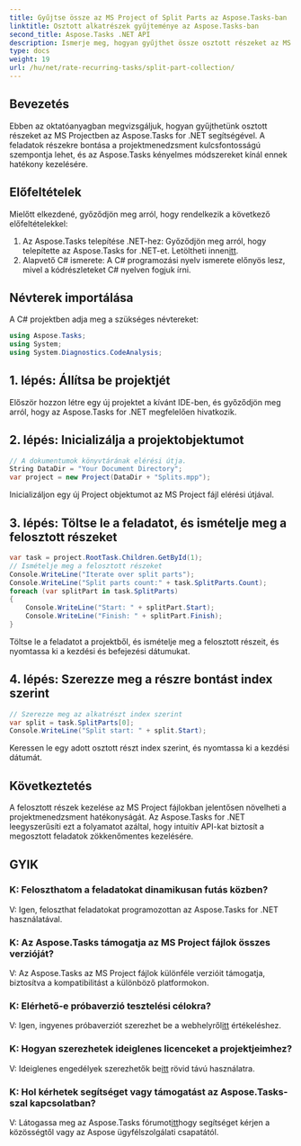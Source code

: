 ```yaml
---
title: Gyűjtse össze az MS Project of Split Parts az Aspose.Tasks-ban
linktitle: Osztott alkatrészek gyűjteménye az Aspose.Tasks-ban
second_title: Aspose.Tasks .NET API
description: Ismerje meg, hogyan gyűjthet össze osztott részeket az MS Projectben az Aspose.Tasks for .NET segítségével. Ez az átfogó oktatóanyag lépésről lépésre végigvezeti a folyamaton.
type: docs
weight: 19
url: /hu/net/rate-recurring-tasks/split-part-collection/
---
```

## Bevezetés
Ebben az oktatóanyagban megvizsgáljuk, hogyan gyűjthetünk osztott részeket az MS Projectben az Aspose.Tasks for .NET segítségével. A feladatok részekre bontása a projektmenedzsment kulcsfontosságú szempontja lehet, és az Aspose.Tasks kényelmes módszereket kínál ennek hatékony kezelésére.
## Előfeltételek
Mielőtt elkezdené, győződjön meg arról, hogy rendelkezik a következő előfeltételekkel:
1. Az Aspose.Tasks telepítése .NET-hez: Győződjön meg arról, hogy telepítette az Aspose.Tasks for .NET-et. Letöltheti innen[itt](https://releases.aspose.com/tasks/net/).
2. Alapvető C# ismerete: A C# programozási nyelv ismerete előnyös lesz, mivel a kódrészleteket C# nyelven fogjuk írni.

## Névterek importálása
A C# projektben adja meg a szükséges névtereket:
```csharp
using Aspose.Tasks;
using System;
using System.Diagnostics.CodeAnalysis;

```

## 1. lépés: Állítsa be projektjét
Először hozzon létre egy új projektet a kívánt IDE-ben, és győződjön meg arról, hogy az Aspose.Tasks for .NET megfelelően hivatkozik.
## 2. lépés: Inicializálja a projektobjektumot
```csharp
// A dokumentumok könyvtárának elérési útja.
String DataDir = "Your Document Directory";
var project = new Project(DataDir + "Splits.mpp");
```
Inicializáljon egy új Project objektumot az MS Project fájl elérési útjával.
## 3. lépés: Töltse le a feladatot, és ismételje meg a felosztott részeket
```csharp
var task = project.RootTask.Children.GetById(1);
// Ismételje meg a felosztott részeket
Console.WriteLine("Iterate over split parts");
Console.WriteLine("Split parts count:" + task.SplitParts.Count);
foreach (var splitPart in task.SplitParts)
{
    Console.WriteLine("Start: " + splitPart.Start);
    Console.WriteLine("Finish: " + splitPart.Finish);
}
```
Töltse le a feladatot a projektből, és ismételje meg a felosztott részeit, és nyomtassa ki a kezdési és befejezési dátumukat.
## 4. lépés: Szerezze meg a részre bontást index szerint
```csharp
// Szerezze meg az alkatrészt index szerint
var split = task.SplitParts[0];
Console.WriteLine("Split start: " + split.Start);
```
Keressen le egy adott osztott részt index szerint, és nyomtassa ki a kezdési dátumát.

## Következtetés
A felosztott részek kezelése az MS Project fájlokban jelentősen növelheti a projektmenedzsment hatékonyságát. Az Aspose.Tasks for .NET leegyszerűsíti ezt a folyamatot azáltal, hogy intuitív API-kat biztosít a megosztott feladatok zökkenőmentes kezelésére.
## GYIK
### K: Feloszthatom a feladatokat dinamikusan futás közben?
V: Igen, feloszthat feladatokat programozottan az Aspose.Tasks for .NET használatával.
### K: Az Aspose.Tasks támogatja az MS Project fájlok összes verzióját?
V: Az Aspose.Tasks az MS Project fájlok különféle verzióit támogatja, biztosítva a kompatibilitást a különböző platformokon.
### K: Elérhető-e próbaverzió tesztelési célokra?
 V: Igen, ingyenes próbaverziót szerezhet be a webhelyről[itt](https://releases.aspose.com/) értékeléshez.
### K: Hogyan szerezhetek ideiglenes licenceket a projektjeimhez?
 V: Ideiglenes engedélyek szerezhetők be[itt](https://purchase.aspose.com/temporary-license/) rövid távú használatra.
### K: Hol kérhetek segítséget vagy támogatást az Aspose.Tasks-szal kapcsolatban?
 V: Látogassa meg az Aspose.Tasks fórumot[itt](https://forum.aspose.com/c/tasks/15)hogy segítséget kérjen a közösségtől vagy az Aspose ügyfélszolgálati csapatától.